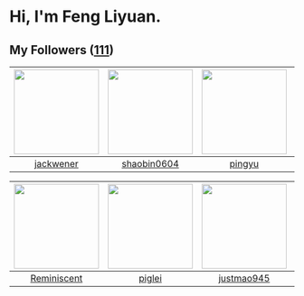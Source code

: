 # Hi, I'm Feng Liyuan.

## My Followers ([111](https://github.com/SunRunAway?tab=followers))

| <img src="https://avatars.githubusercontent.com/u/30525741?v=4" width="150" height="150" /> | <img src="https://avatars.githubusercontent.com/u/10383?v=4" width="150" height="150" /> | <img src="https://avatars.githubusercontent.com/u/1907938?v=4" width="150" height="150" /> | <img src="https://avatars.githubusercontent.com/u/4090971?v=4" width="150" height="150" /> |
| :-----------------------------------------------------------------------------------------: | :--------------------------------------------------------------------------------------: | :----------------------------------------------------------------------------------------: | :----------------------------------------------------------------------------------------: |
|                          [jackwener](https://github.com/jackwener)                          |                       [shaobin0604](https://github.com/shaobin0604)                      |                             [pingyu](https://github.com/pingyu)                            |                        [wangtuanjie](https://github.com/wangtuanjie)                       |

| <img src="https://avatars.githubusercontent.com/u/41809508?v=4" width="150" height="150" /> | <img src="https://avatars.githubusercontent.com/u/731266?v=4" width="150" height="150" /> | <img src="https://avatars.githubusercontent.com/u/619331?v=4" width="150" height="150" /> | <img src="https://avatars.githubusercontent.com/u/23115833?v=4" width="150" height="150" /> |
| :-----------------------------------------------------------------------------------------: | :---------------------------------------------------------------------------------------: | :---------------------------------------------------------------------------------------: | :-----------------------------------------------------------------------------------------: |
|                        [Reminiscent](https://github.com/Reminiscent)                        |                            [piglei](https://github.com/piglei)                            |                        [justmao945](https://github.com/justmao945)                        |                          [Beryl1230](https://github.com/Beryl1230)                          |
